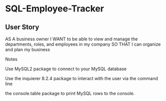 # SQL-Employee-Tracker

## User Story

AS A business owner
I WANT to be able to view and manage the departments, roles, and employees in my company
SO THAT I can organize and plan my business

Notes

Use MySQL2 package to connect to your MySQL database

Use the inquierer 8.2.4 package to interact with the user via the command line

the console.table package to print MySQL rows to the console.